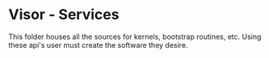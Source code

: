 # Visor - Services

This folder houses all the sources for kernels, bootstrap routines, etc. Using these api's user must create the software they desire.
